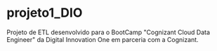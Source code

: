 # projeto1_DIO
Projeto de ETL desenvolvido para o BootCamp "Cognizant Cloud Data Engineer" da Digital Innovation One em parceria com a Cognizant.
